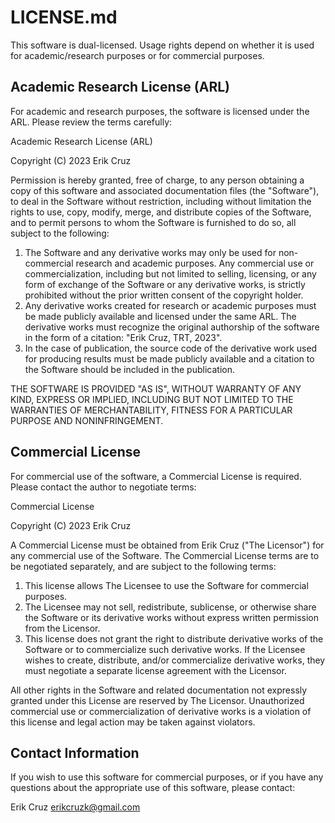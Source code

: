 # LICENSE.md

This software is dual-licensed. Usage rights depend on whether it is used for academic/research purposes or for commercial purposes. 

## Academic Research License (ARL)

For academic and research purposes, the software is licensed under the ARL. Please review the terms carefully:

Academic Research License (ARL)

Copyright (C) 2023 Erik Cruz

Permission is hereby granted, free of charge, to any person obtaining a copy of this software and associated documentation files (the "Software"), to deal in the Software without restriction, including without limitation the rights to use, copy, modify, merge, and distribute copies of the Software, and to permit persons to whom the Software is furnished to do so, all subject to the following:

1. The Software and any derivative works may only be used for non-commercial research and academic purposes. Any commercial use or commercialization, including but not limited to selling, licensing, or any form of exchange of the Software or any derivative works, is strictly prohibited without the prior written consent of the copyright holder.
2. Any derivative works created for research or academic purposes must be made publicly available and licensed under the same ARL. The derivative works must recognize the original authorship of the software in the form of a citation: "Erik Cruz, TRT, 2023".
3. In the case of publication, the source code of the derivative work used for producing results must be made publicly available and a citation to the Software should be included in the publication.
   
THE SOFTWARE IS PROVIDED "AS IS", WITHOUT WARRANTY OF ANY KIND, EXPRESS OR IMPLIED, INCLUDING BUT NOT LIMITED TO THE WARRANTIES OF MERCHANTABILITY, FITNESS FOR A PARTICULAR PURPOSE AND NONINFRINGEMENT.

## Commercial License

For commercial use of the software, a Commercial License is required. Please contact the author to negotiate terms:

Commercial License

Copyright (C) 2023 Erik Cruz

A Commercial License must be obtained from Erik Cruz ("The Licensor") for any commercial use of the Software. The Commercial License terms are to be negotiated separately, and are subject to the following terms:

1. This license allows The Licensee to use the Software for commercial purposes.
2. The Licensee may not sell, redistribute, sublicense, or otherwise share the Software or its derivative works without express written permission from the Licensor.
3. This license does not grant the right to distribute derivative works of the Software or to commercialize such derivative works. If the Licensee wishes to create, distribute, and/or commercialize derivative works, they must negotiate a separate license agreement with the Licensor.

All other rights in the Software and related documentation not expressly granted under this License are reserved by The Licensor. Unauthorized commercial use or commercialization of derivative works is a violation of this license and legal action may be taken against violators.

## Contact Information

If you wish to use this software for commercial purposes, or if you have any questions about the appropriate use of this software, please contact:

Erik Cruz
erikcruzk@gmail.com